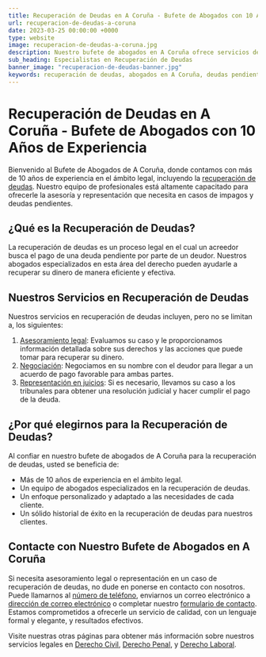 ```yaml
---
title: Recuperación de Deudas en A Coruña - Bufete de Abogados con 10 Años de Experiencia
url: recuperacion-de-deudas-a-coruna
date: 2023-03-25 00:00:00 +0000
type: website
image: recuperacion-de-deudas-a-coruna.jpg
description: Nuestro bufete de abogados en A Coruña ofrece servicios de recuperación de deudas con más de 10 años de experiencia. Contacte con nuestros profesionales para recibir asesoramiento y representación legal en casos de impagos y deudas pendientes.
sub_heading: Especialistas en Recuperación de Deudas
banner_image: "recuperacion-de-deudas-banner.jpg"
keywords: recuperación de deudas, abogados en A Coruña, deudas pendientes, impagos, asesoramiento legal, negociación, representación en juicios
---
```



# Recuperación de Deudas en A Coruña - Bufete de Abogados con 10 Años de Experiencia

Bienvenido al Bufete de Abogados de A Coruña, donde contamos con más de 10 años de experiencia en el ámbito legal, incluyendo la [recuperación de deudas](/recuperacion-de-deudas). Nuestro equipo de profesionales está altamente capacitado para ofrecerle la asesoría y representación que necesita en casos de impagos y deudas pendientes.

## ¿Qué es la Recuperación de Deudas?

La recuperación de deudas es un proceso legal en el cual un acreedor busca el pago de una deuda pendiente por parte de un deudor. Nuestros abogados especializados en esta área del derecho pueden ayudarle a recuperar su dinero de manera eficiente y efectiva.

## Nuestros Servicios en Recuperación de Deudas

Nuestros servicios en recuperación de deudas incluyen, pero no se limitan a, los siguientes:

1. [Asesoramiento legal](/asesoramiento-legal): Evaluamos su caso y le proporcionamos información detallada sobre sus derechos y las acciones que puede tomar para recuperar su dinero.
2. [Negociación](/negociacion): Negociamos en su nombre con el deudor para llegar a un acuerdo de pago favorable para ambas partes.
3. [Representación en juicios](/representacion-en-juicios): Si es necesario, llevamos su caso a los tribunales para obtener una resolución judicial y hacer cumplir el pago de la deuda.

## ¿Por qué elegirnos para la Recuperación de Deudas?

Al confiar en nuestro bufete de abogados de A Coruña para la recuperación de deudas, usted se beneficia de:

- Más de 10 años de experiencia en el ámbito legal.
- Un equipo de abogados especializados en la recuperación de deudas.
- Un enfoque personalizado y adaptado a las necesidades de cada cliente.
- Un sólido historial de éxito en la recuperación de deudas para nuestros clientes.

## Contacte con Nuestro Bufete de Abogados en A Coruña

Si necesita asesoramiento legal o representación en un caso de recuperación de deudas, no dude en ponerse en contacto con nosotros. Puede llamarnos al [número de teléfono](tel:numero-de-telefono), enviarnos un correo electrónico a [dirección de correo electrónico](mailto:correo-electronico) o completar nuestro [formulario de contacto](url-formulario-contacto). Estamos comprometidos a ofrecerle un servicio de calidad, con un lenguaje formal y elegante, y resultados efectivos.

Visite nuestras otras páginas para obtener más información sobre nuestros servicios legales en [Derecho Civil](/derecho-civil), [Derecho Penal](/derecho-penal), y [Derecho Laboral](/derecho-laboral).
